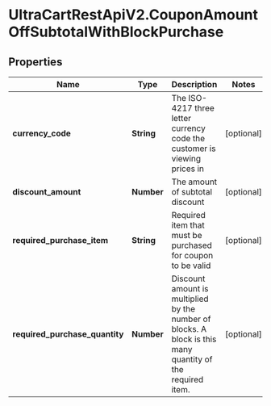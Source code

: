 # UltraCartRestApiV2.CouponAmountOffSubtotalWithBlockPurchase

## Properties
Name | Type | Description | Notes
------------ | ------------- | ------------- | -------------
**currency_code** | **String** | The ISO-4217 three letter currency code the customer is viewing prices in | [optional] 
**discount_amount** | **Number** | The amount of subtotal discount | [optional] 
**required_purchase_item** | **String** | Required item that must be purchased for coupon to be valid | [optional] 
**required_purchase_quantity** | **Number** | Discount amount is multiplied by the number of blocks.  A block is this many quantity of the required item. | [optional] 


